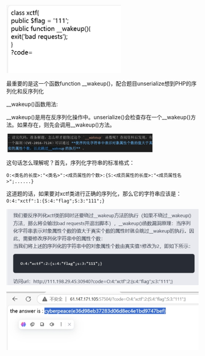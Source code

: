![img](./assets/wps572.jpg)

 

最重要的是这一个函数function __wakeup()，配合题目unserialize想到PHP的序列化和反序列化

 

__wakeup()函数用法:

__wakeup()是用在反序列化操作中。unserialize()会检查存在一个__wakeup()方法。如果存在，则先会调用__wakeup()方法。

![img](./assets/wps573.jpg) 

 

 

这句话怎么理解呢？首先，序列化字符串的标准格式：

```
O:<类名的长度>:"<类名>":<成员属性的个数>:{S:<成员属性的长度>:"<成员属性名>";......}
```

这道题的话，如果要对xctf类进行正确的序列化，那么它的字符串应该是： `O:4:"xctf":1:{S:4:"flag";S:3:"111";}`

 

 

 

![img](./assets/wps574.jpg) 

 

 

 

![img](./assets/wps575.jpg) 

 

 